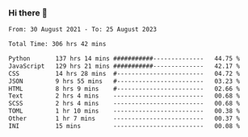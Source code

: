 ### Hi there 👋

<!--
**dominoto/dominoto** is a ✨ _special_ ✨ repository because its `README.md` (this file) appears on your GitHub profile.

Here are some ideas to get you started:

- 🔭 I’m currently working on ...
- 🌱 I’m currently learning ...
- 👯 I’m looking to collaborate on ...
- 🤔 I’m looking for help with ...
- 💬 Ask me about ...
- 📫 How to reach me: ...
- 😄 Pronouns: ...
- ⚡ Fun fact: ...
-->
<!--START_SECTION:waka-->

```txt
From: 30 August 2021 - To: 25 August 2023

Total Time: 306 hrs 42 mins

Python       137 hrs 14 mins ###########--------------   44.75 %
JavaScript   129 hrs 21 mins ###########--------------   42.17 %
CSS          14 hrs 28 mins  #------------------------   04.72 %
JSON         9 hrs 55 mins   #------------------------   03.23 %
HTML         8 hrs 9 mins    #------------------------   02.66 %
Text         2 hrs 4 mins    -------------------------   00.68 %
SCSS         2 hrs 4 mins    -------------------------   00.68 %
TOML         1 hr 10 mins    -------------------------   00.38 %
Other        1 hr 7 mins     -------------------------   00.37 %
INI          15 mins         -------------------------   00.08 %
```

<!--END_SECTION:waka-->
